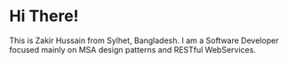 # Hi There!
This is Zakir Hussain from Sylhet, Bangladesh. I am a Software Developer focused mainly on MSA design patterns and RESTful WebServices.

